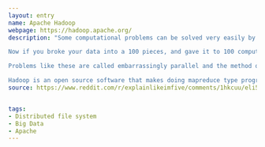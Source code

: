 ```yaml
---
layout: entry
name: Apache Hadoop
webpage: https://hadoop.apache.org/
description: "Some computational problems can be solved very easily by breaking down the data into smaller buckets. For (a rather simple) example, say you're trying to find the largest number in a hundred million numbers. You can look through all of them one by one. Say you have a powerful computer than can look through a million numbers an hour, you'll need 100 hours or little over 4 days to do this.\n

Now if you broke your data into a 100 pieces, and gave it to 100 computers, each computer will find its largest number in 1 hour and then you spend a few more seconds to find the largest among those hundred, you're pretty much done in about an hour.\n

Problems like these are called embarrassingly parallel and the method of breaking it down(Mapping) into pieces and then joining the individual results to form a global result(Reducing) was described in a Google paper, and the technique is called MapReduce.\n

Hadoop is an open source software that makes doing mapreduce type programming easier. You dont have to worry about installing the program on your 100 machines, breaking your initial data into pieces, copying it to all 100 machines, copying results over from 100 machines, etc. All the housekeeping is managed by Hadoop. Once you setup a hadoop cluster over the 100 machines, you can give it any program and data and it takes care of all the behind the scenes work and give you back the result"
source: https://www.reddit.com/r/explainlikeimfive/comments/1hkcuu/eli5_hadoop/cav5wyl?utm_source=share&utm_medium=web2x


tags:
- Distributed file system
- Big Data
- Apache
---
```

